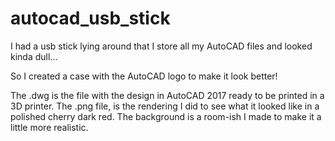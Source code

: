 # autocad_usb_stick
I had a usb stick lying around that I store all my AutoCAD files and looked kinda dull...

So I created a case with the AutoCAD logo to make it look better!

The .dwg is the file with the design in AutoCAD 2017 ready to be printed in a 3D printer. 
The .png file, is the rendering I did to see what it looked like in a polished cherry dark red. 
The background is a room-ish I made to make it a little more realistic. 
